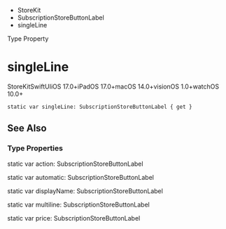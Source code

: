 

- StoreKit
- SubscriptionStoreButtonLabel
-  singleLine 

Type Property

# singleLine

StoreKitSwiftUIiOS 17.0+iPadOS 17.0+macOS 14.0+visionOS 1.0+watchOS 10.0+

``` source
static var singleLine: SubscriptionStoreButtonLabel { get }
```

## See Also

### Type Properties

static var action: SubscriptionStoreButtonLabel

static var automatic: SubscriptionStoreButtonLabel

static var displayName: SubscriptionStoreButtonLabel

static var multiline: SubscriptionStoreButtonLabel

static var price: SubscriptionStoreButtonLabel

